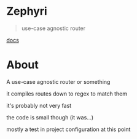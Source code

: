 Zephyri
==============

> use-case agnostic router

[docs](https://brecert.github.io/zephyri/)

About
==============

A use-case agnostic router or something

it compiles routes down to regex to match them

it's probably not very fast

the code is small though (it was...)

mostly a test in project configuration at this point